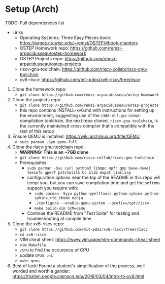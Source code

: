 # Setup (Arch)
TODO: Full dependencies list 
- Links
    - Operating Systems: Three Easy Pieces book: https://pages.cs.wisc.edu/~remzi/OSTEP/#book-chapters
    - OSTEP Homework repo: https://github.com/remzi-arpacidusseau/ostep-homework
    - OSTEP Projects repo: https://github.com/remzi-arpacidusseau/ostep-projects
    - riscv-gnu-toolchain: https://github.com/riscv-collab/riscv-gnu-toolchain
    - xv6-riscv: https://github.com/mit-pdos/xv6-riscv/tree/riscv
1. Clone the homework repo:
    - `git clone https://github.com/remzi-arpacidusseau/ostep-homework`
2. Clone the projects repo:
    - `git clone https://github.com/remzi-arpacidusseau/ostep-projects`
    - this repo contains INSTALL-xv6.md with instructions for setting up the environment, suggesting use of the `i386-elf-gcc` cross-compilation toolchain, the next repo cloned, `riscv-gnu-toolchain`, is the currently maintained cross compiler that's compatible with the rest of this setup
3. Ensure QEMU is installed: https://wiki.archlinux.org/title/QEMU
    - `sudo pacman -Syu qemu-full`
4. Clone the riscv-gnu-toolchain repo:
    - **WARNING: This is an ~7GB clone**
    - `git clone https://github.com/riscv-collab/riscv-gnu-toolchain`
    - Prerequisites:
        - `sudo pacman -Syu curl python3 libmpc mpfr gmp base-devel texinfo gperf patchutils bc zlib expat libslirp`
        - configuration options near the top of the README in this repo will tempt you, but you can save compilation time and get the `softmmu` support you require with:
            - `sudo pacman -Syyu python-pyelftools python-sphinx python-sphinx_rtd_theme ninja`
            - `./configure --enable-qemu-system --prefix=/opt/riscv`
            - `make build-sim SIM=qemu`
        - Continue the README from "Test Suite" for testing and troubleshooting at compile time
5. Clone the xv6-riscv repo:
    - `git clone https://github.com/mit-pdos/xv6-riscv/tree/riscv`
    - `cd xv6-riscv`
    - VIM cheat sheet: https://www.vim.page/vim-commands-cheat-sheet
    - `vim Makefile`
    - `/CPU` to find the occurence of CPU
    - update `CPUS :=1`
    - `make qemu`
6. Best of luck!
Found a student's simplification of the process, well worded and worth a gander: https://tnallen.people.clemson.edu/2019/03/04/intro-to-xv6.html
